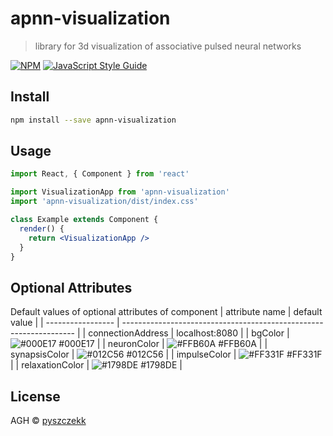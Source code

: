 # apnn-visualization

> library for 3d visualization of associative pulsed neural networks 

[![NPM](https://img.shields.io/npm/v/apnn-visualization.svg)](https://www.npmjs.com/package/apnn-visualization) [![JavaScript Style Guide](https://img.shields.io/badge/code_style-standard-brightgreen.svg)](https://standardjs.com)

## Install

```bash
npm install --save apnn-visualization
```

## Usage

```jsx
import React, { Component } from 'react'

import VisualizationApp from 'apnn-visualization'
import 'apnn-visualization/dist/index.css'

class Example extends Component {
  render() {
    return <VisualizationApp />
  }
}
```
## Optional Attributes

Default values of optional attributes of component
| attribute name             |  default value                                            |
| ----------------- | ------------------------------------------------------------------ |
| connectionAddress |  localhost:8080 |
| bgColor | ![#000E17](https://via.placeholder.com/10/000E17?text=+) #000E17 |
| neuronColor | ![#FFB60A](https://via.placeholder.com/10/FFB60A?text=+) #FFB60A |
| synapsisColor | ![#012C56](https://via.placeholder.com/10/012C56?text=+) #012C56 |
| impulseColor | ![#FF331F](https://via.placeholder.com/10/FF331F?text=+) #FF331F |
| relaxationColor | ![#1798DE](https://via.placeholder.com/10/1798DE?text=+) #1798DE |


## License

AGH © [pyszczekk](https://github.com/pyszczekk)
